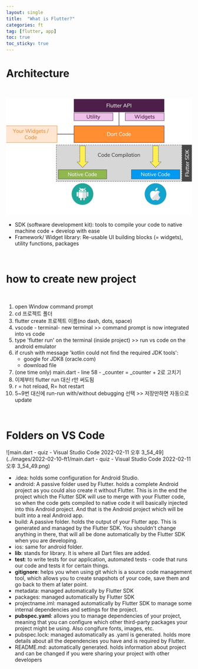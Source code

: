 ```yaml
---
layout: single
title:  "What is Flutter?"
categories: ft
tag: [flutter, app]
toc: true
toc_sticky: true
---
```


# Architecture

<br>

![arch](../images/2022-02-10-ft1/arch.jpg)


- SDK (software development kit): tools to compile your code to native machine code + develop with ease
- Framework/ Widget library: Re-usable UI building blocks (= widgets), utility functions, packages 

<br>

# how to create new project

<br>

1. open Window command prompt
2. cd 프로젝트 폴더
3. flutter create 프로젝트 이름(no dash, dots, space)
4. vscode - terminal- new terminal >> command prompt is now integrated into vs code
5. type 'flutter run' on the terminal (inside project) >> run vs code on the android emulator
6. if crush with message 'kotlin could not find the required JDK tools':
   - google for JDK8 (oracle.com)
   - download file 
7. (one time only) main.dart - line 58 - _counter = _counter + 2로 고치기
8. 이제부터 flutter run 대신 r만 써도됨
9. r = hot reload, R= hot restart 
10.  5~9번 대신에 run-run with/without debugging 선택 >> 저장만하면 자동으로 update

<br>

# Folders on VS Code



![main.dart - quiz - Visual Studio Code 2022-02-11 오후 3_54_49](../images/2022-02-10-ft1/main.dart - quiz - Visual Studio Code 2022-02-11 오후 3_54_49.png)

- .idea: holds some configuration for Android Studio. 
- android: A passive folder used by Flutter. holds a complete Android project as you could also create it without Flutter. This is in the end the project which the Flutter SDK will use to merge with your Flutter code, so when the code gets compiled to native code it will basically injected into this Android project. And that is the Android project which will be built into a real Android app. 
-  build: A passive folder. holds the output of your Flutter app. This is generated and managed by the Flutter SDK. You shouldn't change anything in there, that will all be done automatically by the Flutter SDK when you are developing.
- ios: same for android folder.
- <b>lib</b>: stands for library. It is where all Dart files are added.
- <b>test</b>: to write tests for our application, automated tests - code that runs our code and tests it for certain things. 
- <b>gitignore</b>: helps you when using git which is a source code management tool, which allows you to create snapshots of your code, save them and go back to them at later point. 
- metadata: managed automatically by Flutter SDK
- packages: managed automatically by Flutter SDK
- projectname.iml: managed automatically by Flutter SDK to manage some internal dependencies and settings for the project.
- <b>pubspec.yaml</b>: allows you to manage dependencies of your project, meaning that you can configure which other third-party packages your project might be using. Also congifure fonts, images, etc. 
- pubspec.lock: managed automatically as .yaml is generated. holds more details about all the dependencies you have and is required by Flutter.
- README.md: automatically generated. holds information about project and can be changed if you were sharing your project with other developers